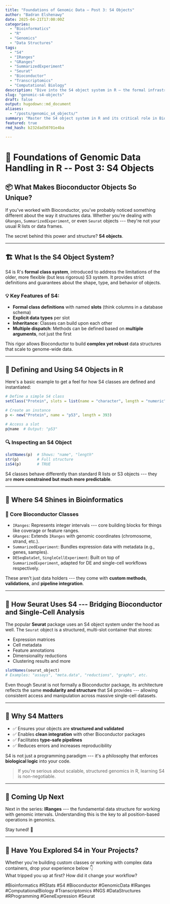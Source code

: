 ```yaml
---
title: "Foundations of Genomic Data – Post 3: S4 Objects"
author: "Badran Elshenawy"
date: 2025-04-21T17:00:00Z
categories:
  - "Bioinformatics"
  - "R"
  - "Genomics"
  - "Data Structures"
tags:
  - "S4"
  - "IRanges"
  - "GRanges"
  - "SummarizedExperiment"
  - "Seurat"
  - "Bioconductor"
  - "Transcriptomics"
  - "Computational Biology"
description: "Dive into the S4 object system in R — the formal infrastructure behind Bioconductor, Seurat, and structured genomic data analysis. Learn how S4 slots, inheritance, and multiple dispatch power reproducible workflows."
slug: "genomic-s4-objects"
draft: false
output: hugodown::md_document
aliases:
  - "/posts/genomic_s4_objects/"
summary: "Master the S4 object system in R and its critical role in Bioconductor and Seurat. Learn how structure, type safety, and modularity enable scalable genomic analysis."
featured: true
rmd_hash: b232dad50701e4ba

---
```


# 🧬 Foundations of Genomic Data Handling in R -- Post 3: S4 Objects

## 📦 What Makes Bioconductor Objects So Unique?

If you've worked with Bioconductor, you've probably noticed something different about the way it structures data. Whether you're dealing with `GRanges`, `SummarizedExperiment`, or even `Seurat` objects --- they're not your usual R lists or data frames.

The secret behind this power and structure? **S4 objects**.

------------------------------------------------------------------------

## 🏗️ What Is the S4 Object System?

S4 is R's **formal class system**, introduced to address the limitations of the older, more flexible (but less rigorous) S3 system. It provides strict definitions and guarantees about the shape, type, and behavior of objects.

### 💡 Key Features of S4:

-   **Formal class definitions** with named **slots** (think columns in a database schema)
-   **Explicit data types** per slot
-   **Inheritance**: Classes can build upon each other
-   **Multiple dispatch**: Methods can be defined based on **multiple arguments**, not just the first

This rigor allows Bioconductor to build **complex yet robust** data structures that scale to genome-wide data.

------------------------------------------------------------------------

## 🔧 Defining and Using S4 Objects in R

Here's a basic example to get a feel for how S4 classes are defined and instantiated:

``` r
# Define a simple S4 class
setClass("Protein", slots = list(name = "character", length = "numeric"))

# Create an instance
p <- new("Protein", name = "p53", length = 393)

# Access a slot
p@name  # Output: "p53"
```

### 🔍 Inspecting an S4 Object

``` r
slotNames(p)  # Shows: "name", "length"
str(p)        # Full structure
isS4(p)       # TRUE
```

S4 classes behave differently than standard R lists or S3 objects --- they are **more constrained but much more predictable**.

------------------------------------------------------------------------

## 🔬 Where S4 Shines in Bioinformatics

### 🧱 Core Bioconductor Classes

-   `IRanges`: Represents integer intervals --- core building blocks for things like coverage or feature ranges.
-   `GRanges`: Extends `IRanges` with genomic coordinates (chromosome, strand, etc.).
-   `SummarizedExperiment`: Bundles expression data with metadata (e.g., genes, samples).
-   `DESeqDataSet`, `SingleCellExperiment`: Built on top of `SummarizedExperiment`, adapted for DE and single-cell workflows respectively.

These aren't just data holders --- they come with **custom methods**, **validations**, and **pipeline integration**.

------------------------------------------------------------------------

## 🔗 How Seurat Uses S4 --- Bridging Bioconductor and Single-Cell Analysis

The popular **Seurat** package uses an S4 object system under the hood as well. The `Seurat` object is a structured, multi-slot container that stores:

-   Expression matrices
-   Cell metadata
-   Feature annotations
-   Dimensionality reductions
-   Clustering results and more

``` r
slotNames(seurat_object)
# Examples: "assays", "meta.data", "reductions", "graphs", etc.
```

Even though Seurat is not formally a Bioconductor package, its architecture reflects the same **modularity and structure** that S4 provides --- allowing consistent access and manipulation across massive single-cell datasets.

------------------------------------------------------------------------

## 🎯 Why S4 Matters

-   ✅ Ensures your objects are **structured and validated**
-   ✅ Enables **clean integration** with other Bioconductor packages
-   ✅ Facilitates **type-safe pipelines**
-   ✅ Reduces errors and increases reproducibility

S4 is not just a programming paradigm --- it's a philosophy that enforces **biological logic** into your code.

> If you're serious about scalable, structured genomics in R, learning S4 is non-negotiable.

------------------------------------------------------------------------

## 🧬 Coming Up Next

Next in the series: **IRanges** --- the fundamental data structure for working with genomic intervals. Understanding this is the key to all position-based operations in genomics.

Stay tuned! 🚀

------------------------------------------------------------------------

## 💬 Have You Explored S4 in Your Projects?

Whether you're building custom classes or working with complex data containers, drop your experience below 👇  
What tripped you up at first? How did it change your workflow?

#Bioinformatics #RStats #S4 #Bioconductor #GenomicData #IRanges #ComputationalBiology #Transcriptomics #NGS #DataStructures #RProgramming #GeneExpression #Seurat


